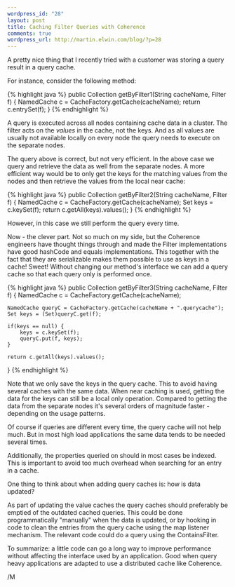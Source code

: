 ```yaml
--- 
wordpress_id: "28"
layout: post
title: Caching Filter Queries with Coherence
comments: true
wordpress_url: http://martin.elwin.com/blog/?p=28
---
```

A pretty nice thing that I recently tried with a customer was storing a query result in a query cache.

For instance, consider the following method:

{% highlight java %}
public Collection getByFilter1(String cacheName, Filter f) {
    NamedCache c = CacheFactory.getCache(cacheName);
    return c.entrySet(f);
}
{% endhighlight %}

A query is executed across all nodes containing cache data in a cluster. The filter acts on the <em>values</em> in the cache, not the keys. And as all values are usually not available locally on every node the query needs to execute on the separate nodes.

The query above is correct, but not very efficient. In the above case we query and retrieve the data as well from the separate nodes. A more efficient way would be to only get the keys for the matching values from the nodes and then retrieve the values from the local near cache:

{% highlight java %}
public Collection getByFilter2(String cacheName, Filter f) {
    NamedCache c = CacheFactory.getCache(cacheName);
    Set keys = c.keySet(f);
    return c.getAll(keys).values();
}
{% endhighlight %}

However, in this case we still perform the query every time.

Now - the clever part. Not so much on my side, but the Coherence engineers have thought things through and made the Filter implementations have good hashCode and equals implementations. This together with the fact that they are serializable makes them possible to use as keys in a cache! Sweet! Without changing our method's interface we can add a query cache so that each query only is performed once.

{% highlight java %}
public Collection getByFilter3(String cacheName, Filter f) {
    NamedCache c = CacheFactory.getCache(cacheName);

    NamedCache queryC = CacheFactory.getCache(cacheName + ".querycache");
    Set keys = (Set)queryC.get(f);

    if(keys == null) {
        keys = c.keySet(f);
        queryC.put(f, keys);
    }

    return c.getAll(keys).values();
}
{% endhighlight %}

Note that we only save the keys in the query cache. This to avoid having several caches with the same data. When near caching is used, getting the data for the keys can still be a local only operation. Compared to getting the data from the separate nodes it's several orders of magnitude faster - depending on the usage patterns.

Of course if queries are different every time, the query cache will not help much. But in most high load applications the same data tends to be needed several times.

Additionally, the properties queried on should in most cases be indexed. This is important to avoid too much overhead when searching for an entry in a cache.

One thing to think about when adding query caches is: how is data updated?

As part of updating the value caches the query caches should preferably be emptied of the outdated cached queries. This could be done programmatically "manually" when the data is updated, or by hooking in code to clean the entries from the query cache using the map listener mechanism. The relevant code could do a query using the ContainsFilter.

To summarize: a little code can go a long way to improve performance without affecting the interface used by an application. Good when query heavy applications are adapted to use a distributed cache like Coherence.

/M

